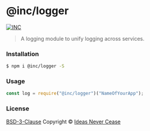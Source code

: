 # @inc/logger

[![INC](https://img.shields.io/badge/%F0%9F%92%A1-IdeasNeverCease/logger-51dcfb.svg?style=flat-square)](https://git.inc.sh/IdeasNeverCease/logger)

> A logging module to unify logging across services.



### Installation

```bash
$ npm i @inc/logger -S
```



### Usage

```js
const log = require("@inc/logger")("NameOfYourApp");
```



### License

[BSD-3-Clause](LICENSE) Copyright © [Ideas Never Cease](https://inc.sh)
